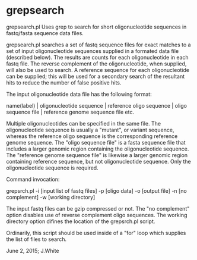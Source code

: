 # grepsearch
grepsearch.pl
Uses grep to search for short oligonucleotide sequences in fastq/fasta sequence data files.

grepsearch.pl searches a set of fastq sequence files for exact matches to a set of input oligonucleotide sequences supplied in a formated data file (described below).  The results are counts for each oligonucleotide in each fastq file.  The reverse complement of the oligonucleotide, when supplied, will also be used to search.  A reference sequence for each oligonucleotide can be supplied; this will be used for a secondary search of the resultant hits to reduce the number of false positive hits.  

The input oligonucleotide data file has the following format:

name(label) |   oligonucleotide sequence  |   reference oligo sequence  |  oligo sequence file  |  reference genome sequence file
etc.

Multiple oligonucleotides can be specified in the same file.  The oligonucleotide sequence is usually a "mutant", or variant sequence, whereas the reference oligo sequence is the corresponding reference genome sequence.  The "oligo sequence file" is a fasta sequence file that includes a larger genomic region containing the oligonucleotide sequence.  The "reference genome sequence file" is likewise a larger genomic region containing reference sequence, but not oligonucleotide sequence.  Only the oligonucleotide sequence is required.  

Command invocation:

grepsrch.pl -i [input list of fastq files] -p [oligo data] -o [output file] -n [no complement] -w [working directory]

The input fastq files can be gzip compressed or not.  The "no complement" option disables use of reverse complement oligo sequences.  The working directory option difines the location of the grepsrch.pl script.  


Ordinarily, this script should be used inside of a "for" loop which supplies the list of files to search.  

June 2, 2015; J.White
